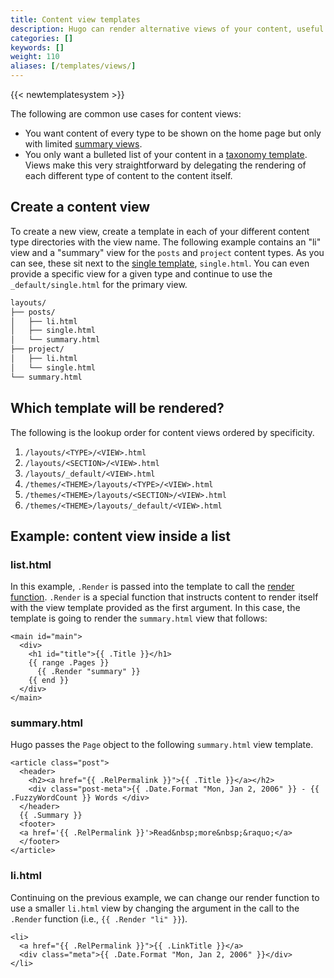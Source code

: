 ```yaml
---
title: Content view templates
description: Hugo can render alternative views of your content, useful in list and summary views.
categories: []
keywords: []
weight: 110
aliases: [/templates/views/]
---
```


{{< newtemplatesystem >}}

The following are common use cases for content views:

- You want content of every type to be shown on the home page but only with limited [summary views][summaries].
- You only want a bulleted list of your content in a [taxonomy template]. Views make this very straightforward by delegating the rendering of each different type of content to the content itself.

## Create a content view

To create a new view, create a template in each of your different content type directories with the view name. The following example contains an "li" view and a "summary" view for the `posts` and `project` content types. As you can see, these sit next to the [single template], `single.html`. You can even provide a specific view for a given type and continue to use the `_default/single.html` for the primary view.

```txt
layouts/
├── posts/
│   ├── li.html
│   ├── single.html
│   └── summary.html
├── project/
│   ├── li.html
│   └── single.html
└── summary.html
```

## Which template will be rendered?

The following is the lookup order for content views ordered by specificity.

1. `/layouts/<TYPE>/<VIEW>.html`
1. `/layouts/<SECTION>/<VIEW>.html`
1. `/layouts/_default/<VIEW>.html`
1. `/themes/<THEME>/layouts/<TYPE>/<VIEW>.html`
1. `/themes/<THEME>/layouts/<SECTION>/<VIEW>.html`
1. `/themes/<THEME>/layouts/_default/<VIEW>.html`

## Example: content view inside a list

### list.html

In this example, `.Render` is passed into the template to call the [render function][render]. `.Render` is a special function that instructs content to render itself with the view template provided as the first argument. In this case, the template is going to render the `summary.html` view that follows:

```go-html-template {file="layouts/_default/list.html"}
<main id="main">
  <div>
    <h1 id="title">{{ .Title }}</h1>
    {{ range .Pages }}
      {{ .Render "summary" }}
    {{ end }}
  </div>
</main>
```

### summary.html

Hugo passes the `Page` object to the following `summary.html` view template.

```go-html-template {file="layouts/_default/summary.html"}
<article class="post">
  <header>
    <h2><a href="{{ .RelPermalink }}">{{ .Title }}</a></h2>
    <div class="post-meta">{{ .Date.Format "Mon, Jan 2, 2006" }} - {{ .FuzzyWordCount }} Words </div>
  </header>
  {{ .Summary }}
  <footer>
  <a href='{{ .RelPermalink }}'>Read&nbsp;more&nbsp;&raquo;</a>
  </footer>
</article>
```

### li.html

Continuing on the previous example, we can change our render function to use a smaller `li.html` view by changing the argument in the call to the `.Render` function (i.e., `{{ .Render "li" }}`).

```go-html-template {file="layouts/_default/li.html"}
<li>
  <a href="{{ .RelPermalink }}">{{ .LinkTitle }}</a>
  <div class="meta">{{ .Date.Format "Mon, Jan 2, 2006" }}</div>
</li>
```

[render]: /methods/page/render/
[single template]: /templates/types/#single
[summaries]: /content-management/summaries/
[taxonomy template]: /templates/types/#taxonomy

